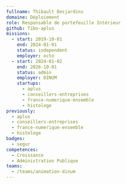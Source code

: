 ```yaml
---
fullname: Thibault Desjardins
domaine: Déploiement
role: Responsable de portefeuille Intérieur
github: Tibo-aplus
missions:
  - start: 2019-10-01
    end: 2024-01-01
    status: independent
    employer: octo
  - start: 2024-01-02
    end: 2026-10-01
    status: admin
    employer: DINUM
    startups:
      - aplus
      - conseillers-entreprises
      - france-numerique-ensemble
      - histologe
previously:
  - aplus
  - conseillers-entreprises
  - france-numerique-ensemble
  - histologe
badges:
  - segur
competences:
  - Croissance
  - Administration Publique
teams:
  - /teams/animation-dinum
---
```

